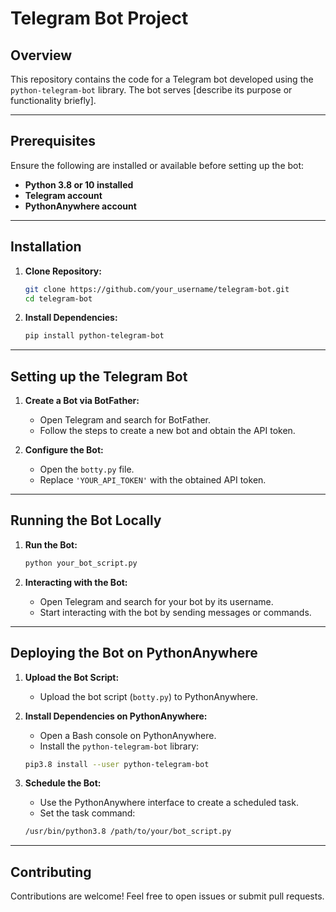 # **Telegram Bot Project**

## **Overview**

This repository contains the code for a Telegram bot developed using the `python-telegram-bot` library. The bot serves [describe its purpose or functionality briefly].

---

## **Prerequisites**

Ensure the following are installed or available before setting up the bot:

- **Python 3.8 or 10 installed**
- **Telegram account**
- **PythonAnywhere account**

---

## **Installation**

1. **Clone Repository:**
    ```bash
    git clone https://github.com/your_username/telegram-bot.git
    cd telegram-bot
    ```

2. **Install Dependencies:**
    ```bash
    pip install python-telegram-bot
    ```

---

## **Setting up the Telegram Bot**

1. **Create a Bot via BotFather:**
    - Open Telegram and search for BotFather.
    - Follow the steps to create a new bot and obtain the API token.

2. **Configure the Bot:**
    - Open the `botty.py` file.
    - Replace `'YOUR_API_TOKEN'` with the obtained API token.

---

## **Running the Bot Locally**

1. **Run the Bot:**
    ```bash
    python your_bot_script.py
    ```

2. **Interacting with the Bot:**
    - Open Telegram and search for your bot by its username.
    - Start interacting with the bot by sending messages or commands.

---

## **Deploying the Bot on PythonAnywhere**

1. **Upload the Bot Script:**
    - Upload the bot script (`botty.py`) to PythonAnywhere.

2. **Install Dependencies on PythonAnywhere:**
    - Open a Bash console on PythonAnywhere.
    - Install the `python-telegram-bot` library:

    ```bash
    pip3.8 install --user python-telegram-bot
    ```

3. **Schedule the Bot:**
    - Use the PythonAnywhere interface to create a scheduled task.
    - Set the task command:

    ```bash
    /usr/bin/python3.8 /path/to/your/bot_script.py
    ```

---

## **Contributing**

Contributions are welcome! Feel free to open issues or submit pull requests.

